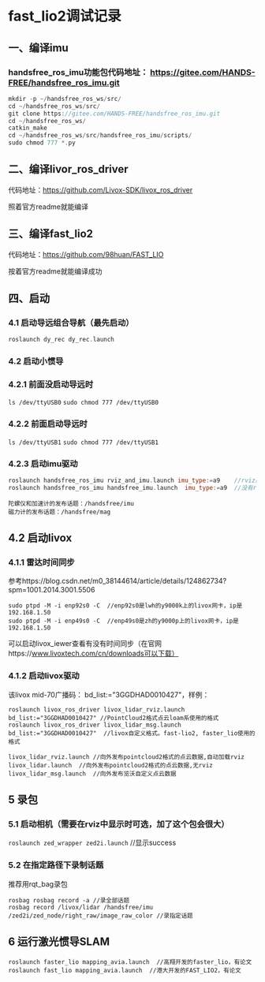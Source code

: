# fast_lio2调试记录

## 一、编译imu

### handsfree_ros_imu功能包代码地址： https://gitee.com/HANDS-FREE/handsfree_ros_imu.git

```c++
mkdir -p ~/handsfree_ros_ws/src/
cd ~/handsfree_ros_ws/src/
git clone https://gitee.com/HANDS-FREE/handsfree_ros_imu.git
cd ~/handsfree_ros_ws/
catkin_make
cd ~/handsfree_ros_ws/src/handsfree_ros_imu/scripts/
sudo chmod 777 *.py
```
## 二、编译livor_ros_driver

代码地址：https://github.com/Livox-SDK/livox_ros_driver

照着官方readme就能编译

## 三、编译fast_lio2

代码地址：https://github.com/98huan/FAST_LIO

按着官方readme就能编译成功

## 四、启动

### 4.1  启动导远组合导航（最先启动）
```c++
roslaunch dy_rec dy_rec.launch
```

### 4.2  启动小惯导

### 4.2.1 前面没启动导远时

`ls /dev/ttyUSB0`
`sudo chmod 777 /dev/ttyUSB0`

### 4.2.2 前面启动导远时

`ls /dev/ttyUSB1`
`sudo chmod 777 /dev/ttyUSB1`

### 4.2.3 启动imu驱动

```c++
roslaunch handsfree_ros_imu rviz_and_imu.launch imu_type:=a9	//rviz版本，**仅用于检查**。移动imu，在rviz里会动
roslaunch handsfree_ros_imu handsfree_imu.launch  imu_type:=a9	//没有rviz版本，用于SLAM
```

```
陀螺仪和加速计的发布话题：/handsfree/imu 
磁力计的发布话题：/handsfree/mag 
```

## 4.2 启动livox

### 4.1.1 雷达时间同步

参考https://blog.csdn.net/m0_38144614/article/details/124862734?spm=1001.2014.3001.5506

```
sudo ptpd -M -i enp92s0 -C	//enp92s0是lwh的y9000k上的livox网卡，ip是192.168.1.50
sudo ptpd -M -i enp49s0 -C	//enp49s0是zh的y9000p上的livox网卡，ip是192.168.1.50
```

 可以启动livox_iewer查看有没有时间同步（在官网https://www.livoxtech.com/cn/downloads可以下载） 

### 4.1.2 启动livox驱动

该livox mid-70广播码： bd_list:="3GGDHAD0010427"，样例：

```
roslaunch livox_ros_driver livox_lidar_rviz.launch bd_list:="3GGDHAD0010427" //PointCloud2格式点云loam系使用的格式
roslaunch livox_ros_driver livox_lidar_msg.launch bd_list:="3GGDHAD0010427"	 //livox自定义格式。fast-lio2, faster_lio使用的格式
```

```
livox_lidar_rviz.launch	//向外发布pointcloud2格式的点云数据,自动加载rviz
livox_lidar.launch	//向外发布pointcloud2格式的点云数据,无rviz
livox_lidar_msg.launch	//向外发布览沃自定义点云数据
```

## 5 录包

### 5.1 启动相机（需要在rviz中显示时可选，加了这个包会很大）

`roslaunch zed_wrapper zed2i.launch`		//显示success

### 5.2 在指定路径下录制话题
推荐用rqt_bag录包

```
rosbag rosbag record -a	//录全部话题
rosbag record /livox/lidar /handsfree/imu /zed2i/zed_node/right_raw/image_raw_color	//录指定话题
```

## 6 运行激光惯导SLAM

```
roslaunch faster_lio mapping_avia.launch  //高翔开发的faster_lio，有论文
roslaunch fast_lio mapping_avia.launch	//港大开发的FAST_LIO2，有论文
```

